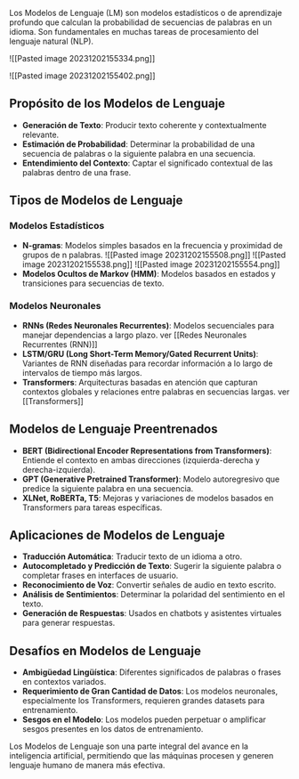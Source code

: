 
Los Modelos de Lenguaje (LM) son modelos estadísticos o de aprendizaje profundo que calculan la probabilidad de secuencias de palabras en un idioma. Son fundamentales en muchas tareas de procesamiento del lenguaje natural (NLP).

![[Pasted image 20231202155334.png]]

![[Pasted image 20231202155402.png]]

## Propósito de los Modelos de Lenguaje

- **Generación de Texto**: Producir texto coherente y contextualmente relevante.
- **Estimación de Probabilidad**: Determinar la probabilidad de una secuencia de palabras o la siguiente palabra en una secuencia.
- **Entendimiento del Contexto**: Captar el significado contextual de las palabras dentro de una frase.

## Tipos de Modelos de Lenguaje

### Modelos Estadísticos
- **N-gramas**: Modelos simples basados en la frecuencia y proximidad de grupos de n palabras.
  ![[Pasted image 20231202155508.png]]
  ![[Pasted image 20231202155538.png]]
  ![[Pasted image 20231202155554.png]]
- **Modelos Ocultos de Markov (HMM)**: Modelos basados en estados y transiciones para secuencias de texto.

### Modelos Neuronales
- **RNNs (Redes Neuronales Recurrentes)**: Modelos secuenciales para manejar dependencias a largo plazo. ver [[Redes Neuronales Recurrentes (RNN)]]
- **LSTM/GRU (Long Short-Term Memory/Gated Recurrent Units)**: Variantes de RNN diseñadas para recordar información a lo largo de intervalos de tiempo más largos.
- **Transformers**: Arquitecturas basadas en atención que capturan contextos globales y relaciones entre palabras en secuencias largas. ver [[Transformers]]

## Modelos de Lenguaje Preentrenados
- **BERT (Bidirectional Encoder Representations from Transformers)**: Entiende el contexto en ambas direcciones (izquierda-derecha y derecha-izquierda).
- **GPT (Generative Pretrained Transformer)**: Modelo autoregresivo que predice la siguiente palabra en una secuencia.
- **XLNet, RoBERTa, T5**: Mejoras y variaciones de modelos basados en Transformers para tareas específicas.

## Aplicaciones de Modelos de Lenguaje

- **Traducción Automática**: Traducir texto de un idioma a otro.
- **Autocompletado y Predicción de Texto**: Sugerir la siguiente palabra o completar frases en interfaces de usuario.
- **Reconocimiento de Voz**: Convertir señales de audio en texto escrito.
- **Análisis de Sentimientos**: Determinar la polaridad del sentimiento en el texto.
- **Generación de Respuestas**: Usados en chatbots y asistentes virtuales para generar respuestas.

## Desafíos en Modelos de Lenguaje

- **Ambigüedad Lingüística**: Diferentes significados de palabras o frases en contextos variados.
- **Requerimiento de Gran Cantidad de Datos**: Los modelos neuronales, especialmente los Transformers, requieren grandes datasets para entrenamiento.
- **Sesgos en el Modelo**: Los modelos pueden perpetuar o amplificar sesgos presentes en los datos de entrenamiento.

Los Modelos de Lenguaje son una parte integral del avance en la inteligencia artificial, permitiendo que las máquinas procesen y generen lenguaje humano de manera más efectiva.
